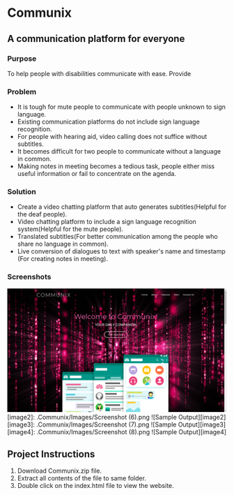 # Communix
## A communication platform for everyone

### Purpose 

To help people with disabilities communicate with ease. Provide

### Problem

* It is tough for mute people to communicate with people unknown to sign language.
* Existing communication platforms do not include sign language recognition.
* For people with hearing aid, video calling does not suffice without subtitles.
* It becomes difficult for two people to communicate without a language in common.
* Making notes in meeting becomes a tedious task, people either miss useful information or fail to concentrate on the agenda.

### Solution

* Create a video chatting platform that auto generates subtitles(Helpful for the deaf people).
* Video chatting platform to include a sign language recognition system(Helpful for the mute people). 
* Translated subtitles(For better communication among the people who share no language in common).
* Live conversion of dialogues to text with speaker's name and timestamp (For creating notes in meeting).

### Screenshots

[image1]:https://github.com/Suryanshu-Lakhotia/Communix/blob/master/Images/Screenshot%20(5).png
![Sample Output][image1]
[image2]: .Communix/Images/Screenshot (6).png
![Sample Output][image2]
[image3]: .Communix/Images/Screenshot (7).png
![Sample Output][image3]
[image4]: .Communix/Images/Screenshot (8).png
![Sample Output][image4]

## Project Instructions

1. Download Communix.zip file.
2. Extract all contents of the file to same folder.
3. Double click on the index.html file to view the website.

